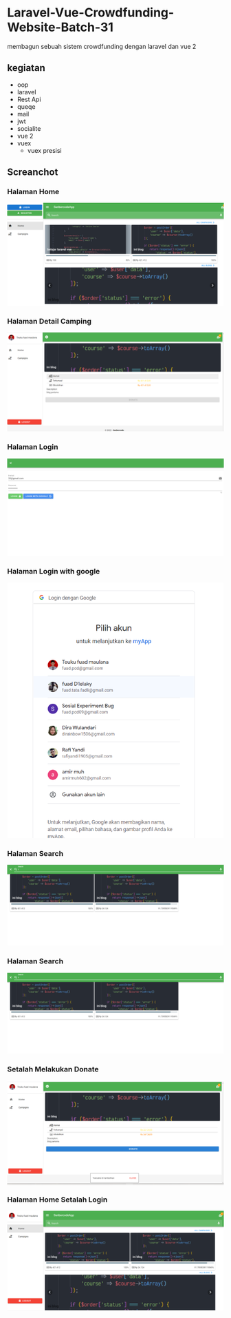 # Laravel-Vue-Crowdfunding-Website-Batch-31
membagun sebuah sistem crowdfunding dengan laravel dan vue 2
## kegiatan 
* oop
* laravel
* Rest Api
* queqe
* mail
* jwt
* socialite
* vue 2
* vuex
  * vuex presisi

## Screanchot
### Halaman Home
![Gambar home](https://github.com/fuadvi/Laravel-Vue-Crowdfunding-Website-Batch-31/blob/main/Screenshot/halaman%20home.png)
### Halaman Detail Camping
![Gambar detail camping](https://github.com/fuadvi/Laravel-Vue-Crowdfunding-Website-Batch-31/blob/main/Screenshot/detail%20camping.png)
### Halaman Login
![Gambar Login](https://github.com/fuadvi/Laravel-Vue-Crowdfunding-Website-Batch-31/blob/main/Screenshot/halaman%20login.png)
### Halaman Login with google
![Gambar Login dengan google](https://github.com/fuadvi/Laravel-Vue-Crowdfunding-Website-Batch-31/blob/main/Screenshot/login%20with%20google.png)
### Halaman Search
![Gambar Search](https://github.com/fuadvi/Laravel-Vue-Crowdfunding-Website-Batch-31/blob/main/Screenshot/halaman%20pencarian.png)
### Halaman Search
![Gambar Search](https://github.com/fuadvi/Laravel-Vue-Crowdfunding-Website-Batch-31/blob/main/Screenshot/halaman%20pencarian.png)
### Setalah Melakukan Donate
![Gambar Donate](https://github.com/fuadvi/Laravel-Vue-Crowdfunding-Website-Batch-31/blob/main/Screenshot/setelah%20melakukan%20donate.png)
### Halaman Home Setalah Login
![Gambar setelah login](https://github.com/fuadvi/Laravel-Vue-Crowdfunding-Website-Batch-31/blob/main/Screenshot/galaman%20home%20setelah%20login.png)

